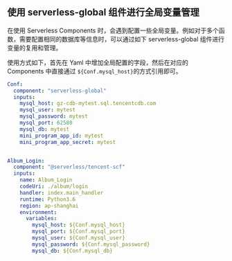 <!--
title: Serverless Framework - Components 最佳实践 - 环境变量管理最佳实践
menuText: 环境变量管理最佳实践
menuOrder: 5
layout: Doc
-->

## 使用 serverless-global 组件进行全局变量管理

在使用 Serverless Components 时，会遇到配置一些全局变量。例如对于多个函数，需要配置相同的数据库等信息时，可以通过如下 serverless-global 组件进行变量的复用和管理。

使用方式如下，首先在 Yaml 中增加全局配置的字段，然后在对应的 Components 中直接通过 `${Conf.mysql_host}`的方式引用即可。
```yaml
Conf:
  component: "serverless-global"
  inputs:
    mysql_host: gz-cdb-mytest.sql.tencentcdb.com
    mysql_user: mytest
    mysql_password: mytest
    mysql_port: 62580
    mysql_db: mytest
    mini_program_app_id: mytest
    mini_program_app_secret: mytest


Album_Login:
  component: "@serverless/tencent-scf"
  inputs:
    name: Album_Login
    codeUri: ./album/login
    handler: index.main_handler
    runtime: Python3.6
    region: ap-shanghai
    environment:
      variables:
        mysql_host: ${Conf.mysql_host}
        mysql_port: ${Conf.mysql_port}
        mysql_user: ${Conf.mysql_user}
        mysql_password: ${Conf.mysql_password}
        mysql_db: ${Conf.mysql_db}
```
